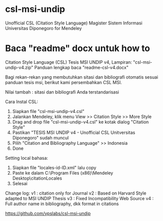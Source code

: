 # csl-msi-undip
Unofficial CSL (Citation Style Language) Magister Sistem Informasi Universitas Diponegoro for Mendeley

Baca "readme" docx untuk how to
======================================
Citation Style Language (CSL) Tesis MSI UNDIP v4,
Lampiran: "csl-msi-undip-v4.zip"
Panduan lengkap baca "readme-csl-v4.docx"

Bagi rekan-rekan yang membutuhkan sitasi dan bibliografi otomatis sesuai panduan tesis msi, berikut kami persembahkan CSL MSI.

Nilai tambah : sitasi dan bibliografi Anda terstandarisasi

Cara Instal CSL:
1. Siapkan file "csl-msi-undip-v4.csl"
2. Jalankan Mendeley, klik menu View >> Citation Style >> More Style
3. Drag and drop file "csl-msi-undip-v4.csl" ke kotak dialog "Citation Style"
4. Pastikan "TESIS MSI UNDIP v4 - Unofficial CSL Unitversitas Diponegoro" sudah muncul
5. Pilih "Citation and Bibliography Language" >> Indonesia
6. Done

Setting local bahasa:
1. Siapkan file "locales-id-ID.xml" lalu copy
2. Paste ke dalam C:\Program Files (x86)\Mendeley Desktop\citationLocales
3. Selesai

Change log:
v1 : citation only for Journal
v2 : Based on Harvard Style adapted to MSI UNDIP Thesis
v3 : Fixed Incompatibility Web Source
v4 : Full author name in bibliography, dkk format in citations

https://github.com/vpslabs/csl-msi-undip
